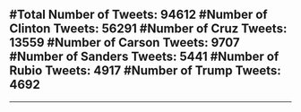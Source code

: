 #Total Number of Tweets: 94612 
#Number of Clinton Tweets: 56291
#Number of Cruz Tweets: 13559
#Number of Carson Tweets: 9707
#Number of Sanders Tweets: 5441
#Number of Rubio Tweets: 4917
#Number of Trump Tweets: 4692
---
---
